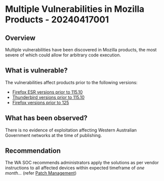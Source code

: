 # Multiple Vulnerabilities in Mozilla Products - 20240417001

## Overview

Multiple vulnerabilities have been discovered in Mozilla products, the most severe of which could allow for arbitrary code execution.


## What is vulnerable?

The vulnerabilities affect products prior to the following versions:

- [Firefox ESR versions prior to 115.10](https://www.mozilla.org/en-US/security/advisories/mfsa2024-19/)
- [Thunderbird versions prior to 115.10](https://www.mozilla.org/en-US/security/advisories/mfsa2024-19/)
- [Firefox versions prior to 125](https://www.mozilla.org/en-US/security/advisories/mfsa2024-19/#CVE-2024-3864)

## What has been observed?

There is no evidence of exploitation affecting Western Australian Government networks at the time of publishing.

## Recommendation

The WA SOC recommends administrators apply the solutions as per vendor instructions to all affected devices within expected timeframe of *one month...* (refer [Patch Management](../guidelines/patch-management.md))
